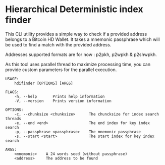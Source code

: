 # Hierarchical Deterministic index finder

This CLI utility provides a simple way to check if a provided address belongs to a Bitcoin HD Wallet.
It takes a mnemonic passphrase which will be used to find a match with the provided address.

Addresses supported formats are for now : p2pkh, p2wpkh & p2shwpkh.

As this tool uses parallel thread to maximize processing time, you can provide custom parameters for the parallel execution. 

````
USAGE:
    hdifinder [OPTIONS] [ARGS]

FLAGS:
    -h, --help       Prints help information
    -V, --version    Prints version information

OPTIONS:
    -c, --chunksize <chunksize>      The chuncksize for index search threads
    -e, --end <end>                  The end index for key index search
    -p, --passphrase <passphrase>    The mnemonic passphrase
    -s, --start <start>              The start index for key index search

ARGS:
    <mnemonic>    A 24 words seed (without passphrase)
    <address>     The address to be found
````
